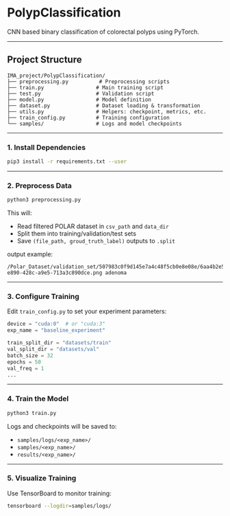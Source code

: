 # PolypClassification

CNN based binary classification of colorectal polyps using PyTorch.  


---

## Project Structure

```
IMA_project/PolypClassification/
├── preprocessing.py          # Preprocessing scripts 
├── train.py                 # Main training script
├── test.py                  # Validation script
├── model.py                 # Model definition
├── dataset.py               # Dataset loading & transformation
├── utils.py                 # Helpers: checkpoint, metrics, etc.
├── train_config.py          # Training configuration
└── samples/                 # Logs and model checkpoints
```

---


### 1. Install Dependencies

```bash
pip3 install -r requirements.txt --user
```



---

### 2. Preprocess Data

```bash
python3 preprocessing.py
```

This will:
- Read filtered POLAR dataset in `csv_path` and `data_dir`
- Split them into training/validation/test sets
- Save `(file_path, groud_truth_label)` outputs to `.split`

output example:
```
/Polar_Dataset/validation_set/507983c0f9d145e7a4c48f5cb0e8e08e/6aa4b2e5-e890-428c-a9e5-713a3c890dce.png	adenoma
```

---

### 3. Configure Training

Edit `train_config.py` to set your experiment parameters:

```python
device = "cuda:0"  # or "cuda:3"
exp_name = "baseline_experiment"

train_split_dir = "datasets/train"
val_split_dir = "datasets/val"
batch_size = 32
epochs = 50
val_freq = 1
...
```

---

### 4. Train the Model

```bash
python3 train.py
```

Logs and checkpoints will be saved to:

- `samples/logs/<exp_name>/`
- `samples/<exp_name>/`
- `results/<exp_name>/`

---

### 5. Visualize Training

Use TensorBoard to monitor training:

```bash
tensorboard --logdir=samples/logs/
```



